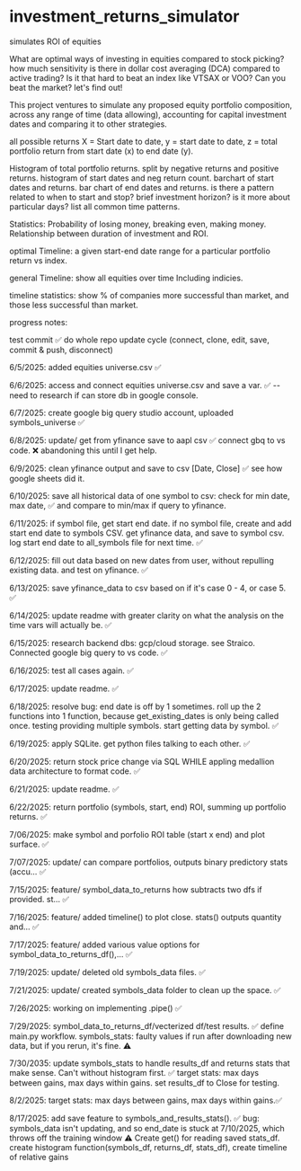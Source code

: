 # investment_returns_simulator
simulates ROI of equities


What are optimal ways of investing in equities  compared to stock picking?
how much sensitivity is there in dollar cost averaging (DCA) compared to active trading?
Is it that hard to beat an index like VTSAX or VOO? Can you beat the market? let's find out!

This project ventures to simulate any proposed equity portfolio composition, across any range of time (data allowing), accounting for capital investment dates and comparing it to other strategies. 

all possible returns
X = Start date to date, y = start date to date, z = total portfolio return from start date (x) to end date (y). 

Histogram of total portfolio returns. split by negative returns and positive returns. histogram of start dates and neg return count. barchart of start dates and returns. bar chart of end dates and returns. is there a pattern related to when to start and stop? brief investment horizon? is it more about particular days? list all common time patterns. 

Statistics:
Probability of losing money, breaking even, making money.  
Relationship between duration of investment and ROI.  

optimal Timeline:
a given start-end date range for a particular portfolio return vs index.

general Timeline:
show all equities over time Including indicies. 

timeline statistics:
show % of companies more successful than market, and those less successful than market.

progress notes:

test commit ✅
do whole repo update cycle (connect, clone, edit, save, commit & push, disconnect)

6/5/2025: added equities universe.csv ✅

6/6/2025: access and connect equities universe.csv and save a var. ✅ -- need to research if can store db in google console.

6/7/2025: create google big query studio account, uploaded symbols_universe ✅

6/8/2025: update/ get from yfinance save to aapl csv ✅ connect gbq to vs code. ❌ abandoning this until I get help. 

6/9/2025: clean yfinance output and save to csv [Date, Close] ✅ see how google sheets did it.

6/10/2025: save all historical data of one symbol to csv: check for min date, max date, ✅ and compare to min/max if query to yfinance. 

6/11/2025: if symbol file, get start end date.  if no symbol file, create and add start end date to symbols CSV. get yfinance data, and save to symbol csv. log start end date to all_symbols file for next time. ✅

6/12/2025: fill out data based on new dates from user, without repulling existing data. and test on yfinance. ✅

6/13/2025: save yfinance_data to csv based on if it's case 0 - 4, or case 5.  ✅

6/14/2025: update readme with greater clarity on what the analysis on the time vars will actually be. ✅

6/15/2025: research backend dbs: gcp/cloud storage. see Straico. Connected google big query to vs code. ✅

6/16/2025: test all cases again. ✅

6/17/2025: update readme. ✅

6/18/2025: resolve bug: end date is off by 1 sometimes. roll up the 2 functions into 1 function, because get_existing_dates is only being called once.  testing providing multiple symbols. start getting data by symbol. ✅   

6/19/2025: apply SQLite. get python files talking to each other. ✅

6/20/2025: return stock price change via SQL WHILE appling medallion data architecture to format code. ✅

6/21/2025: update readme. ✅ 

6/22/2025: return portfolio (symbols, start, end) ROI, summing up portfolio returns. ✅

7/06/2025: make symbol and porfolio ROI table (start x end) and plot surface. ✅

7/07/2025: update/ can compare portfolios, outputs binary predictory stats (accu… ✅

7/15/2025: feature/ symbol_data_to_returns how subtracts two dfs if provided. st… ✅

7/16/2025: feature/ added timeline() to plot close. stats() outputs quantity and… ✅

7/17/2025: feature/ added various value options for symbol_data_to_returns_df(),… ✅

7/19/2025: update/ deleted old symbols_data files. ✅

7/21/2025: update/ created symbols_data folder to clean up the space. ✅

7/26/2025: working on implementing .pipe() ✅

7/29/2025: symbol_data_to_returns_df/vecterized df/test results. ✅  define main.py workflow. symbols_stats: faulty values if run after downloading new data, but if you rerun, it's fine.  ⚠

7/30/2035: update symbols_stats to handle results_df and returns stats that make sense. Can't without histogram first. ✅ target stats: max days between gains, max days within gains.  set results_df to Close for testing.

8/2/2025: target stats: max days between gains, max days within gains.✅

8/17/2025: add save feature to symbols_and_results_stats(). ✅ bug: symbols_data isn't updating, and so end_date is stuck at 7/10/2025, which throws off the training window ⚠️ Create get() for reading saved stats_df.  create histogram function(symbols_df, returns_df, stats_df), create timeline of relative gains

